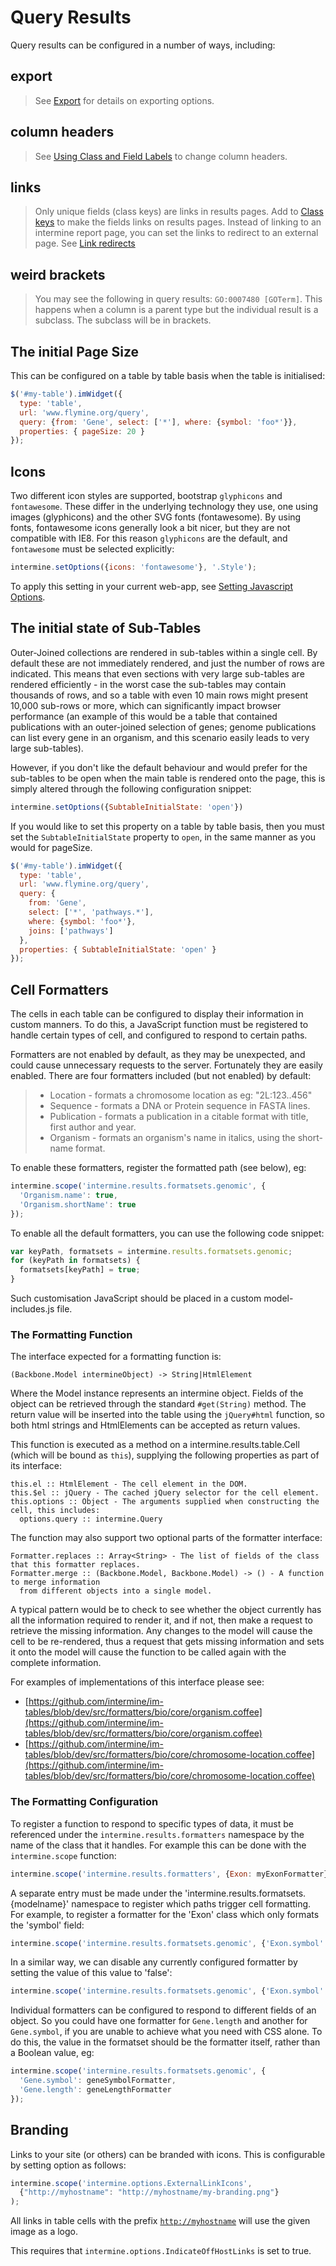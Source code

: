 # Query Results

Query results can be configured in a number of ways, including:

## export

> See [Export](export.md) for details on exporting options.

## column headers

> See [Using Class and Field Labels](../../data-model/data-labels.md) to change column headers.

## links

> Only unique fields \(class keys\) are links in results pages. Add to [Class keys](../properties/class-keys.md) to make the fields links on results pages. Instead of linking to an intermine report page, you can set the links to redirect to an external page. See [Link redirects](redirects.md)

## weird brackets

> You may see the following in query results: `GO:0007480 [GOTerm]`. This happens when a column is a parent type but the individual result is a subclass. The subclass will be in brackets.

## The initial Page Size

This can be configured on a table by table basis when the table is initialised:

```javascript
$('#my-table').imWidget({
  type: 'table',
  url: 'www.flymine.org/query',
  query: {from: 'Gene', select: ['*'], where: {symbol: 'foo*'}},
  properties: { pageSize: 20 }
});
```

## Icons

Two different icon styles are supported, bootstrap `glyphicons` and `fontawesome`. These differ in the underlying technology they use, one using images \(glyphicons\) and the other SVG fonts \(fontawesome\). By using fonts, fontawesome icons generally look a bit nicer, but they are not compatible with IE8. For this reason `glyphicons` are the default, and `fontawesome` must be selected explicitly:

```javascript
intermine.setOptions({icons: 'fontawesome'}, '.Style');
```

To apply this setting in your current web-app, see [Setting Javascript Options](../properties/javascript-options.md).

## The initial state of Sub-Tables

Outer-Joined collections are rendered in sub-tables within a single cell. By default these are not immediately rendered, and just the number of rows are indicated. This means that even sections with very large sub-tables are rendered efficiently - in the worst case the sub-tables may contain thousands of rows, and so a table with even 10 main rows might present 10,000 sub-rows or more, which can significantly impact browser performance \(an example of this would be a table that contained publications with an outer-joined selection of genes; genome publications can list every gene in an organism, and this scenario easily leads to very large sub-tables\).

However, if you don't like the default behaviour and would prefer for the sub-tables to be open when the main table is rendered onto the page, this is simply altered through the following configuration snippet:

```javascript
intermine.setOptions({SubtableInitialState: 'open'})
```

If you would like to set this property on a table by table basis, then you must set the `SubtableInitialState` property to `open`, in the same manner as you would for pageSize.

```javascript
$('#my-table').imWidget({
  type: 'table',
  url: 'www.flymine.org/query',
  query: {
    from: 'Gene',
    select: ['*', 'pathways.*'],
    where: {symbol: 'foo*'},
    joins: ['pathways']
  },
  properties: { SubtableInitialState: 'open' }
});
```

## Cell Formatters

The cells in each table can be configured to display their information in custom manners. To do this, a JavaScript function must be registered to handle certain types of cell, and configured to respond to certain paths.

Formatters are not enabled by default, as they may be unexpected, and could cause unnecessary requests to the server. Fortunately they are easily enabled. There are four formatters included \(but not enabled\) by default:

> * Location - formats a chromosome location as eg: "2L:123..456"
> * Sequence - formats a DNA or Protein sequence in FASTA lines.
> * Publication - formats a publication in a citable format with title, first author and year.
> * Organism - formats an organism's name in italics, using the short-name format.

To enable these formatters, register the formatted path \(see below\), eg:

```javascript
intermine.scope('intermine.results.formatsets.genomic', {
  'Organism.name': true,
  'Organism.shortName': true
});
```

To enable all the default formatters, you can use the following code snippet:

```javascript
var keyPath, formatsets = intermine.results.formatsets.genomic;
for (keyPath in formatsets) {
  formatsets[keyPath] = true;
}
```

Such customisation JavaScript should be placed in a custom model-includes.js file.

### The Formatting Function

The interface expected for a formatting function is:

```text
(Backbone.Model intermineObject) -> String|HtmlElement
```

Where the Model instance represents an intermine object. Fields of the object can be retrieved through the standard `#get(String)` method. The return value will be inserted into the table using the `jQuery#html` function, so both html strings and HtmlElements can be accepted as return values.

This function is executed as a method on a intermine.results.table.Cell \(which will be bound as `this`\), supplying the following properties as part of its interface:

```text
this.el :: HtmlElement - The cell element in the DOM.
this.$el :: jQuery - The cached jQuery selector for the cell element.
this.options :: Object - The arguments supplied when constructing the cell, this includes:
  options.query :: intermine.Query
```

The function may also support two optional parts of the formatter interface:

```text
Formatter.replaces :: Array<String> - The list of fields of the class that this formatter replaces.
Formatter.merge :: (Backbone.Model, Backbone.Model) -> () - A function to merge information
  from different objects into a single model.
```

A typical pattern would be to check to see whether the object currently has all the information required to render it, and if not, then make a request to retrieve the missing information. Any changes to the model will cause the cell to be re-rendered, thus a request that gets missing information and sets it onto the model will cause the function to be called again with the complete information.

For examples of implementations of this interface please see:

* [https://github.com/intermine/im-tables/blob/dev/src/formatters/bio/core/organism.coffee](https://github.com/intermine/im-tables/blob/dev/src/formatters/bio/core/organism.coffee)
* [https://github.com/intermine/im-tables/blob/dev/src/formatters/bio/core/chromosome-location.coffee](https://github.com/intermine/im-tables/blob/dev/src/formatters/bio/core/chromosome-location.coffee)

### The Formatting Configuration

To register a function to respond to specific types of data, it must be referenced under the `intermine.results.formatters` namespace by the name of the class that it handles. For example this can be done with the `intermine.scope` function:

```javascript
intermine.scope('intermine.results.formatters', {Exon: myExonFormatter});
```

A separate entry must be made under the 'intermine.results.formatsets.{modelname}' namespace to register which paths trigger cell formatting. For example, to register a formatter for the 'Exon' class which only formats the 'symbol' field:

```javascript
intermine.scope('intermine.results.formatsets.genomic', {'Exon.symbol': true});
```

In a similar way, we can disable any currently configured formatter by setting the value of this value to 'false':

```javascript
intermine.scope('intermine.results.formatsets.genomic', {'Exon.symbol': false});
```

Individual formatters can be configured to respond to different fields of an object. So you could have one formatter for `Gene.length` and another for `Gene.symbol`, if you are unable to achieve what you need with CSS alone. To do this, the value in the formatset should be the formatter itself, rather than a Boolean value, eg:

```javascript
intermine.scope('intermine.results.formatsets.genomic', {
  'Gene.symbol': geneSymbolFormatter,
  'Gene.length': geneLengthFormatter
});
```

## Branding

Links to your site \(or others\) can be branded with icons. This is configurable by setting option as follows:

```javascript
intermine.scope('intermine.options.ExternalLinkIcons',
  {"http://myhostname": "http://myhostname/my-branding.png"}
);
```

All links in table cells with the prefix [`http://myhostname`](http://myhostname]{.title-ref}) will use the given image as a logo.

This requires that `intermine.options.IndicateOffHostLinks` is set to true.


